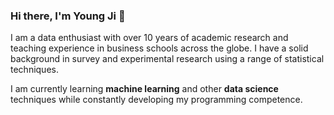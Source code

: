 ### Hi there, I'm Young Ji 👋

I am a data enthusiast with over 10 years of academic research and teaching experience in business schools across the globe. I have a solid background in survey and experimental research using a range of statistical techniques. 

I am currently learning **machine learning** and other **data science** techniques while constantly developing my programming competence.
